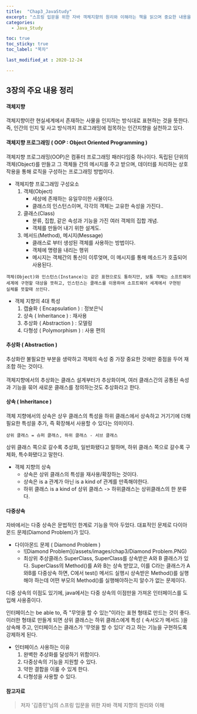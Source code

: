 ```yaml
---
title:  "Chap3_JavaStudy"
excerpt: "스프링 입문을 위한 자바 객체지향의 원리와 이해라는 책을 읽으며 중요한 내용을 단원별로 정리한 글입니다."
categories:
  - Java_Study

toc: true
toc_sticky: true
toc_label: "목차"

last_modified_at : 2020-12-24

---
```


## 3장의 주요 내용 정리

#### 객체지향
객체지향이란 현실세계에서 존재하는 사물을 인지하는 방식대로 표현하는 것을 뜻한다.
즉, 인간의 인지 및 사고 방식까지 프로그래밍에 접목하는 인간지향을 실천하고 있다. 


#### 객체지향 프로그래밍 ( OOP : Object Oriented Programming )
객체지향 프로그래밍(OOP)은 컴퓨터 프로그래밍 패러다임중 하나이다. 독립된 단위의 객체(Object)를 만들고 그 객체들 간의 메시지를 주고 받으며, 데이터를 처리하는 상호작용을 통해 로직을 구성하는 프로그래밍 방법이다. 

* 객체지향 프로그래밍 구성요소
    1. 객체(Object)
        - 세상에 존재하는 유일무이한 사물이다.
        - 클래스의 인스턴스이며, 각각의 객체는 고유한 속성을 가진다..
    2. 클래스(Class)
        - 분류, 집합, 같은 속성과 기능을 가진 여러 객체의 집합 개념. 
        - 객체를 만들어 내기 위한 설계도.
    3. 메서드(Method), 메시지(Message)
        - 클래스로 부터 생성된 객체를 사용하는 방법이다.
        - 객체에 명령을 내리는 행위
        - 메시지는 객체간의 통신이 이루엊며, 이 메시지를 통해 메소드가 호출되어 사용된다.
        
```
객체(Object)와 인스턴스(Instance)는 같은 표현으로도 통하지만, 보통 객체는 소프트웨어
세계에 구현할 대상을 뜻하고, 인스턴스는 클래스를 이용하여 소프트웨어 세계에서 구현된 
실체를 뜻할때 쓰인다. 
```

* 객체 지향의 4대 특성
    1. 캡슐화  ( Encapsulation ) : 정보은닉
    2. 상속 ( Inheritance ) : 재사용
    3. 추상화 ( Abstraction ) : 모델링
    4. 다형성 ( Polymorphism ) : 사용 편의
        
        
#### 추상화 ( Abstraction )
추상화란 불필요한 부분을 생략하고 객체의 속성 중 가장 중요한 것에만 중점을 두어 재조합 하는 것이다. <br><br>
객체지향에서의 추상화는 클래스 설계부터가 추상화이며, 여러 클래스간의 공통된 속성과 기능을 묶어 새로운 클래스를 정의하는것도 추상화라고 한다.

#### 상속 ( Inheritance )
객체 지향에서의 상속은 상우 클래스의 특성을 하위 클래스에서 상속하고 거기기에 더해 필요한 특성을 추가, 즉 확장해서 사용할 수 있다는 의미이다.

```
상위 클래스 = 슈퍼 클래스, 하위 클래스 - 서브 클래스
```

상위 클래스 쪽으로 갈수록 추상화, 일반화됐다고 말하며, 하위 클래스 쪽으로 갈수록 구체화, 특수화됐다고 말한다.

* 객체 지향의 상속
    - 상속은 상위 클래스의 특성을 재사용/확장하는 것이다.
    - 상속은 is a 관계가 아닌 is a kind of 관계를 만족해야한다.
    - 하위 클래스 is a kind of 상위 클래스 -> 하위클래스는 상위클래스의 한 분류다.
    

#### 다중상속
자바에서는 다중 상속은 문법적인 한계로 기능을 막아 두었다. 대표적인 문제로 다이아몬드 문제(Diamond Problem)가 있다.

* 다이아몬드 문제 ( Diamond Problem )
    - ![Diamond Problem](/assets/images/chap3/Diamond Problem.PNG)
    - 최상위 추상클래스 SuperClass, SuperClass를 상속받은 A와 B 클래스가 있다. SuperClass의 Method()를 A와 B는 상속 받았고, 이를 C라는 클래스가 A와B를 다중상속 하면, C에서 test() 메서드 실행시 상속받은 Method()를 실행해야 하는데 어떤 부모의 Method()를 실행해야하는지 알수가 없는 문제이다.

다중 상속의 이점도 있기에, java에서는 다중 상속의 이점만을 가져온 인터페이스를 도입해 사용중이다.

인터페이스는 be able to, 즉 "무엇을 할 수 있는"이라는 표현 형태로 만드는 것이 좋다.
이러한 형태로 만들게 되면 상위 클래스는 하위 클래스에게 특성 ( 속서오가 메서드 )을 상속해 주고, 인터페이스는 클래스가 '무엇을 할 수 있다' 라고 하는 기능을 구현하도록 강제하게 된다.

* 인터페이스 사용하는 이유
    1. 완벽한 추상화를 달성하기 위함이다.
    2. 다중상속의 기능을 지원할 수 있다.
    3. 약한 결합을 이룰 수 있게 한다.
    4. 다형성을 사용할 수 있다.



#### 참고자료
> 저자 '김종민'님의 스프링 입문을 위한 자바 객체 지향의 원리와 이해

   





